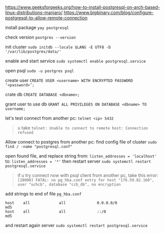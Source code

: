 https://www.geeksforgeeks.org/how-to-install-postgresql-on-arch-based-linux-distributions-manjaro/
https://www.bigbinary.com/blog/configure-postgresql-to-allow-remote-connection

install package
`yay postgresql`

check version
`postgres --version`

init cluster
`sudo initdb --locale $LANG -E UTF8 -D '/var/lib/postgres/data/'`

enable and start service
`sudo systemctl enable postgresql.service`

open psql
`sudo -u postgres psql`

create user
`CREATE USER <username> WITH ENCRYPTED PASSWORD ‘<password>’;`

crate db
`CREATE DATABASE <dbname>;`

grant user to use db
`GRANT ALL PRIVILEGES ON DATABASE <dbname> TO username;`

let's test connect from another pc:
`telnet <ip> 5432`
> u take `telnet: Unable to connect to remote host: Connection refused`

Allow connect to postgres from another pc:
find config file of cluster
`sudo find / -name "postgresql.conf"`

open found file, and replace string
from: `listen_addresses = 'localhost'`
to: `listen_addresses = '*'`
then restart server
`sudo systemctl restart postgresql.service`
> if u try connect now with psql client from another pc, take this error: `[28000] FATAL: no pg_hba.conf entry for host "176.59.82.160", user "uchcb", database "ccb_db", no encryption`

add strings to end of file `pg_hba.conf`
```
host    all             all              0.0.0.0/0                       md5
host    all             all              ::/0                            md5
```
and restart again server
`sudo systemctl restart postgresql.service`
